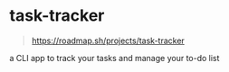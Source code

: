 # task-tracker

> https://roadmap.sh/projects/task-tracker

a CLI app to track your tasks and manage your to-do list
